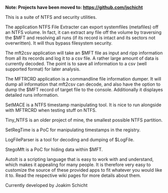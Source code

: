 **Note: Projects have been moved to: https://github.com/jschicht**


This is a suite of NTFS and security utilities.

The application NTFS File Extracter can export systemfiles (metafiles) off an NTFS volume. In fact, it can extract any file off the volume by traversing the $MFT and resolving all runs (if its record is intact and its sectors not overwritten). It will thus bypass filesystem security.

The mft2csv application will take an $MFT file as input and ripp information from all its records and log it to a csv file. A rather large amount of data is currently decoded. The point is to save all information to a csv (well supported format) for later analysis.

The MFTRCRD application is a commandline file information dumper. It will dump all information that mft2csv can decode, and also have the option to dump the $MFT record of target file to the console. Additionally it displayes detailed runs information.

SetMACE is a NTFS timestamp manipulating tool. It is nice to run alongside with MFTRCRD when testing stuff on NTFS.

Tiny\_NTFS is an older project of mine, the smallest possible NTFS partition.

SetRegTime is a PoC for manipulating timestamps in the registry.

LogFileParser is a tool for decoding and dumping of $LogFile.

StegoMft is a PoC for hiding data within $MFT.

AutoIt is a scripting language that is easy to work with and understand, which makes it appealing for many people. It is therefore very easy to customize the source of these provided apps to fit whatever you would like it to. Read the respective wiki pages for more details about them.

Currently developed by Joakim Schicht